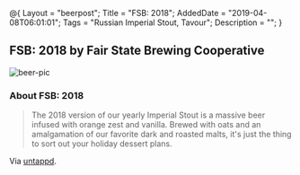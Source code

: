 @{
 Layout = "beerpost";
 Title = "FSB: 2018";
 AddedDate = "2019-04-08T06:01:01";
 Tags = "Russian Imperial Stout, Tavour";
 Description = "";
 }
 

## FSB: 2018 by Fair State Brewing Cooperative

![beer-pic]

### About FSB: 2018

> The 2018 version of our yearly Imperial Stout is a massive beer infused with orange zest and vanilla. Brewed with oats and an amalgamation of our favorite dark and roasted malts, it's just the thing to sort out your holiday dessert plans.

Via [untappd][untappd-url].

[untappd-url]: <https://untappd.com//b/fair-state-brewing-cooperative-fsb-2018/2969901>
[beer-pic]: https://jasonpowley.com/assets/img/2019-04-08-fsb-2018.jpeg "FSB: 2018 by Fair State Brewing Cooperative"
